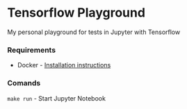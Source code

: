 # Tensorflow Playground

My personal playground for tests in Jupyter with Tensorflow

### Requirements

* Docker - [Installation instructions](https://docs.docker.com/install/)

### Comands

`make run` - Start Jupyter Notebook
